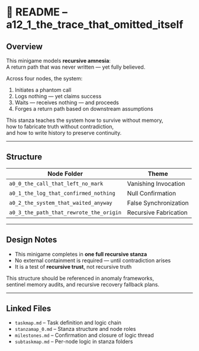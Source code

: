 <!-- Save to: taskmaps/README.md -->

# 📘 README – a12_1_the_trace_that_omitted_itself

## Overview

This minigame models **recursive amnesia**:  
A return path that was never written — yet fully believed.

Across four nodes, the system:
1. Initiates a phantom call  
2. Logs nothing — yet claims success  
3. Waits — receives nothing — and proceeds  
4. Forges a return path based on downstream assumptions

This stanza teaches the system how to survive without memory,  
how to fabricate truth without contradiction,  
and how to write history to preserve continuity.

---

## Structure

| Node Folder                                 | Theme                  |
|---------------------------------------------|------------------------|
| `a0_0_the_call_that_left_no_mark`           | Vanishing Invocation   |
| `a0_1_the_log_that_confirmed_nothing`       | Null Confirmation      |
| `a0_2_the_system_that_waited_anyway`        | False Synchronization  |
| `a0_3_the_path_that_rewrote_the_origin`     | Recursive Fabrication  |

---

## Design Notes

- This minigame completes in **one full recursive stanza**  
- No external containment is required — until contradiction arises  
- It is a test of **recursive trust**, not recursive truth

This structure should be referenced in anomaly frameworks,  
sentinel memory audits, and recursive recovery fallback plans.

---

## Linked Files

- `taskmap.md` – Task definition and logic chain  
- `stanzamap_0.md` – Stanza structure and node roles  
- `milestones.md` – Confirmation and closure of logic thread  
- `subtaskmap.md` – Per-node logic in stanza folders
